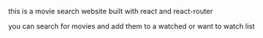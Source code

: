 this is a movie search website built with react and react-router

you can search for movies and add them to a watched or want to watch list

